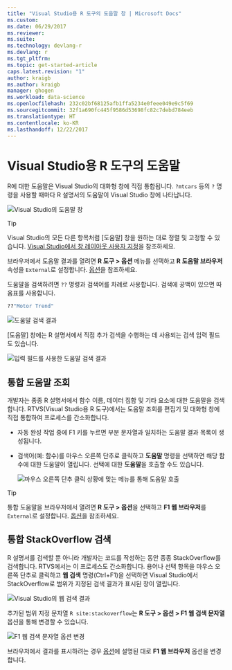 ```yaml
---
title: "Visual Studio용 R 도구의 도움말 창 | Microsoft Docs"
ms.custom: 
ms.date: 06/29/2017
ms.reviewer: 
ms.suite: 
ms.technology: devlang-r
ms.devlang: r
ms.tgt_pltfrm: 
ms.topic: get-started-article
caps.latest.revision: "1"
author: kraigb
ms.author: kraigb
manager: ghogen
ms.workload: data-science
ms.openlocfilehash: 232c02bf68125afb1ffa5234e0feee049e9c5f69
ms.sourcegitcommit: 32f1a690fc445f9586d53698fc82c7debd784eeb
ms.translationtype: HT
ms.contentlocale: ko-KR
ms.lasthandoff: 12/22/2017
---
```

# <a name="help-in-r-tools-for-visual-studio"></a>Visual Studio용 R 도구의 도움말

R에 대한 도움말은 Visual Studio의 대화형 창에 직접 통합됩니다. `?mtcars` 등의 `?` 명령을 사용할 때마다 R 설명서의 도움말이 Visual Studio 창에 나타납니다.

![Visual Studio의 도움말 창](media/help-window.png)

> [!Tip]
> Visual Studio의 모든 다른 항목처럼 [도움말] 창을 원하는 대로 정렬 및 고정할 수 있습니다. [Visual Studio에서 창 레이아웃 사용자 지정](../ide/customizing-window-layouts-in-visual-studio.md)을 참조하세요.
>
> 브라우저에서 도움말 결과를 열려면 **R 도구 > 옵션** 메뉴를 선택하고 **R 도움말 브라우저** 속성을 `External`로 설정합니다. [옵션](options.md)을 참조하세요.

도움말을 검색하려면 `??` 명령과 검색어를 차례로 사용합니다. 검색에 공백이 있으면 따옴표를 사용합니다.

```R
??"Motor Trend"
```

![도움말 검색 결과](media/help-search1.png)

[도움말] 창에는 R 설명서에서 직접 추가 검색을 수행하는 데 사용되는 검색 입력 필드도 있습니다.

![입력 필드를 사용한 도움말 검색 결과](media/help-search2.png)

## <a name="integrated-help-lookup"></a>통합 도움말 조회

개발자는 종종 R 설명서에서 함수 이름, 데이터 집합 및 기타 요소에 대한 도움말을 검색합니다. RTVS(Visual Studio용 R 도구)에서는 도움말 조회를 편집기 및 대화형 창에 직접 통합하여 프로세스를 간소화합니다.

- 자동 완성 작업 중에 F1 키를 누르면 부분 문자열과 일치하는 도움말 결과 목록이 생성됩니다.
- 검색어(예: 함수)를 마우스 오른쪽 단추로 클릭하고 **도움말** 명령을 선택하면 해당 함수에 대한 도움말이 열립니다. 선택에 대한 **도움말**을 호출할 수도 있습니다.

    ![마우스 오른쪽 단추 클릭 상황에 맞는 메뉴를 통해 도움말 호출](media/help-right-click.png)

> [!Tip]
> 통합 도움말을 브라우저에서 열려면 **R 도구 > 옵션**을 선택하고 **F1 웹 브라우저**를 `External`로 설정합니다. [옵션](options.md)을 참조하세요.

## <a name="integrated-stackoverflow-search"></a>통합 StackOverflow 검색

R 설명서를 검색할 뿐 아니라 개발자는 코드를 작성하는 동안 종종 StackOverflow를 검색합니다. RTVS에서는 이 프로세스도 간소화합니다. 용어나 선택 항목을 마우스 오른쪽 단추로 클릭하고 **웹 검색** 명령(Ctrl+F1)을 선택하면 Visual Studio에서 StackOverflow로 범위가 지정된 검색 결과가 표시된 창이 열립니다.

![Visual Studio의 웹 검색 결과](media/help-web-search-results.png)

추가된 범위 지정 문자열 `R site:stackoverflow`는 **R 도구 > 옵션 > F1 웹 검색 문자열** 옵션을 통해 변경할 수 있습니다.

![F1 웹 검색 문자열 옵션 변경](media/options-dialog.png)

브라우저에서 결과를 표시하려는 경우 [옵션](options.md)에 설명된 대로 **F1 웹 브라우저** 옵션을 변경합니다.